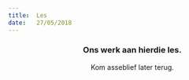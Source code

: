 ```yaml
---
title:  Les
date:   27/05/2018
---
```


### <center>Ons werk aan hierdie les.</center>
<center>Kom asseblief later terug.</center>